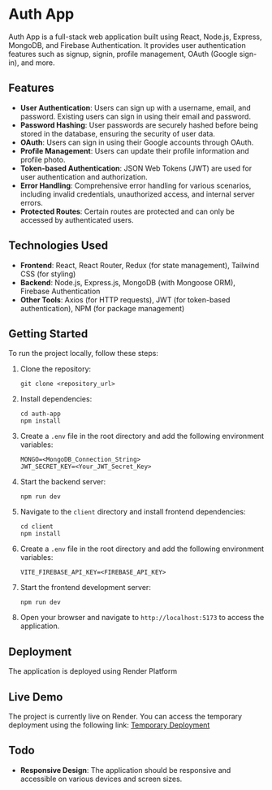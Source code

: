# Auth App

Auth App is a full-stack web application built using React, Node.js, Express, MongoDB, and Firebase Authentication. It provides user authentication features such as signup, signin, profile management, OAuth (Google sign-in), and more.

## Features

- **User Authentication**: Users can sign up with a username, email, and password. Existing users can sign in using their email and password.
- **Password Hashing**: User passwords are securely hashed before being stored in the database, ensuring the security of user data.
- **OAuth**: Users can sign in using their Google accounts through OAuth.
- **Profile Management**: Users can update their profile information and profile photo.
- **Token-based Authentication**: JSON Web Tokens (JWT) are used for user authentication and authorization.
- **Error Handling**: Comprehensive error handling for various scenarios, including invalid credentials, unauthorized access, and internal server errors.
- **Protected Routes**: Certain routes are protected and can only be accessed by authenticated users.

## Technologies Used

- **Frontend**: React, React Router, Redux (for state management), Tailwind CSS (for styling)
- **Backend**: Node.js, Express.js, MongoDB (with Mongoose ORM), Firebase Authentication
- **Other Tools**: Axios (for HTTP requests), JWT (for token-based authentication), NPM (for package management)

## Getting Started

To run the project locally, follow these steps:

1. Clone the repository:

   ```
   git clone <repository_url>
   ```

2. Install dependencies:

   ```
   cd auth-app
   npm install
   ```

3. Create a `.env` file in the root directory and add the following environment variables:

   ```
   MONGO=<MongoDB_Connection_String>
   JWT_SECRET_KEY=<Your_JWT_Secret_Key>
   ```

4. Start the backend server:

   ```
   npm run dev
   ```

5. Navigate to the `client` directory and install frontend dependencies:

   ```
   cd client
   npm install
   ```

6. Create a `.env` file in the root directory and add the following environment variables:

   ```
   VITE_FIREBASE_API_KEY=<FIREBASE_API_KEY>
   ```

7. Start the frontend development server:

   ```
   npm run dev
   ```

7. Open your browser and navigate to `http://localhost:5173` to access the application.

## Deployment

The application is deployed using Render Platform

## Live Demo

The project is currently live on Render. You can access the temporary deployment using the following link: [Temporary Deployment](https://auth-v0-frontend.onrender.com)

## Todo
- **Responsive Design**: The application should be responsive and accessible on various devices and screen sizes.